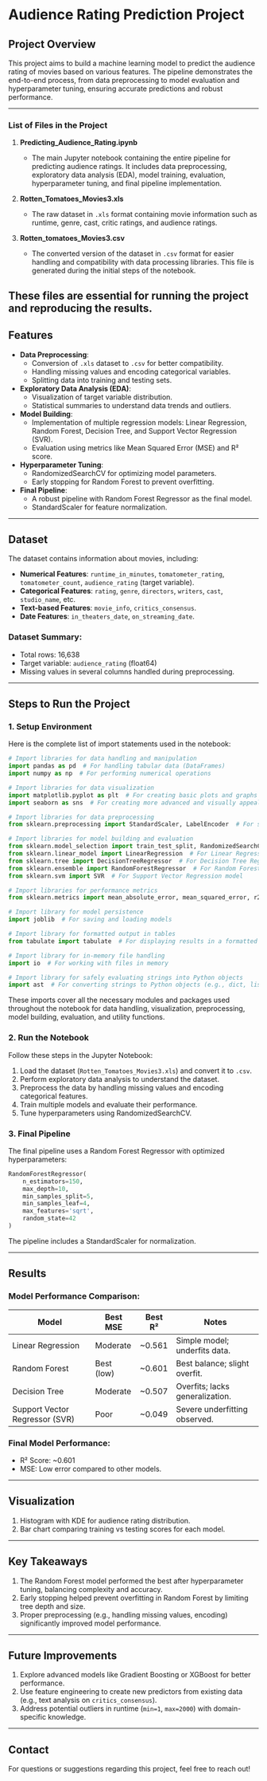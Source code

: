 # **Audience Rating Prediction Project**

## **Project Overview**
This project aims to build a machine learning model to predict the audience rating of movies based on various features. The pipeline demonstrates the end-to-end process, from data preprocessing to model evaluation and hyperparameter tuning, ensuring accurate predictions and robust performance.

---
### **List of Files in the Project**

1. **Predicting_Audience_Rating.ipynb**  
   - The main Jupyter notebook containing the entire pipeline for predicting audience ratings. It includes data preprocessing, exploratory data analysis (EDA), model training, evaluation, hyperparameter tuning, and final pipeline implementation.

2. **Rotten_Tomatoes_Movies3.xls**  
   - The raw dataset in `.xls` format containing movie information such as runtime, genre, cast, critic ratings, and audience ratings.

3. **Rotten_tomatoes_Movies3.csv**  
   - The converted version of the dataset in `.csv` format for easier handling and compatibility with data processing libraries. This file is generated during the initial steps of the notebook.

These files are essential for running the project and reproducing the results.
---

## **Features**
- **Data Preprocessing**:
  - Conversion of `.xls` dataset to `.csv` for better compatibility.
  - Handling missing values and encoding categorical variables.
  - Splitting data into training and testing sets.
- **Exploratory Data Analysis (EDA)**:
  - Visualization of target variable distribution.
  - Statistical summaries to understand data trends and outliers.
- **Model Building**:
  - Implementation of multiple regression models: Linear Regression, Random Forest, Decision Tree, and Support Vector Regression (SVR).
  - Evaluation using metrics like Mean Squared Error (MSE) and R² score.
- **Hyperparameter Tuning**:
  - RandomizedSearchCV for optimizing model parameters.
  - Early stopping for Random Forest to prevent overfitting.
- **Final Pipeline**:
  - A robust pipeline with Random Forest Regressor as the final model.
  - StandardScaler for feature normalization.

---

## **Dataset**
The dataset contains information about movies, including:
- **Numerical Features**: `runtime_in_minutes`, `tomatometer_rating`, `tomatometer_count`, `audience_rating` (target variable).
- **Categorical Features**: `rating`, `genre`, `directors`, `writers`, `cast`, `studio_name`, etc.
- **Text-based Features**: `movie_info`, `critics_consensus`.
- **Date Features**: `in_theaters_date`, `on_streaming_date`.

### Dataset Summary:
- Total rows: 16,638
- Target variable: `audience_rating` (float64)
- Missing values in several columns handled during preprocessing.

---

## **Steps to Run the Project**

### 1. **Setup Environment**

Here is the complete list of import statements used in the notebook:

```python
# Import libraries for data handling and manipulation
import pandas as pd  # For handling tabular data (DataFrames)
import numpy as np  # For performing numerical operations

# Import libraries for data visualization
import matplotlib.pyplot as plt  # For creating basic plots and graphs
import seaborn as sns  # For creating more advanced and visually appealing plots

# Import libraries for data preprocessing
from sklearn.preprocessing import StandardScaler, LabelEncoder  # For scaling data and encoding labels

# Import libraries for model building and evaluation
from sklearn.model_selection import train_test_split, RandomizedSearchCV, cross_val_score  # For splitting data and hyperparameter tuning
from sklearn.linear_model import LinearRegression  # For Linear Regression model
from sklearn.tree import DecisionTreeRegressor  # For Decision Tree Regression model
from sklearn.ensemble import RandomForestRegressor  # For Random Forest Regression model
from sklearn.svm import SVR  # For Support Vector Regression model

# Import libraries for performance metrics
from sklearn.metrics import mean_absolute_error, mean_squared_error, r2_score  # For evaluating model performance

# Import library for model persistence
import joblib  # For saving and loading models

# Import library for formatted output in tables
from tabulate import tabulate  # For displaying results in a formatted table

# Import library for in-memory file handling
import io  # For working with files in memory

# Import library for safely evaluating strings into Python objects
import ast  # For converting strings to Python objects (e.g., dict, list) safely
```

These imports cover all the necessary modules and packages used throughout the notebook for data handling, visualization, preprocessing, model building, evaluation, and utility functions.

### 2. **Run the Notebook**
Follow these steps in the Jupyter Notebook:
1. Load the dataset (`Rotten_Tomatoes_Movies3.xls`) and convert it to `.csv`.
2. Perform exploratory data analysis to understand the dataset.
3. Preprocess the data by handling missing values and encoding categorical features.
4. Train multiple models and evaluate their performance.
5. Tune hyperparameters using RandomizedSearchCV.

### 3. **Final Pipeline**
The final pipeline uses a Random Forest Regressor with optimized hyperparameters:
```python
RandomForestRegressor(
    n_estimators=150,
    max_depth=10,
    min_samples_split=5,
    min_samples_leaf=4,
    max_features='sqrt',
    random_state=42
)
```
The pipeline includes a StandardScaler for normalization.

---

## **Results**

### Model Performance Comparison:
| Model                  | Best MSE     | Best R²   | Notes                          |
|------------------------|--------------|-----------|--------------------------------|
| Linear Regression      | Moderate     | ~0.561    | Simple model; underfits data. |
| Random Forest          | Best (low)   | ~0.601    | Best balance; slight overfit. |
| Decision Tree          | Moderate     | ~0.507    | Overfits; lacks generalization. |
| Support Vector Regressor (SVR) | Poor        | ~0.049    | Severe underfitting observed. |

### Final Model Performance:
- R² Score: ~0.601
- MSE: Low error compared to other models.

---

## **Visualization**
1. Histogram with KDE for audience rating distribution.
2. Bar chart comparing training vs testing scores for each model.

---

## **Key Takeaways**
1. The Random Forest model performed the best after hyperparameter tuning, balancing complexity and accuracy.
2. Early stopping helped prevent overfitting in Random Forest by limiting tree depth and size.
3. Proper preprocessing (e.g., handling missing values, encoding) significantly improved model performance.

---

## **Future Improvements**
1. Explore advanced models like Gradient Boosting or XGBoost for better performance.
2. Use feature engineering to create new predictors from existing data (e.g., text analysis on `critics_consensus`).
3. Address potential outliers in runtime (`min=1`, `max=2000`) with domain-specific knowledge.

---

## **Contact**
For questions or suggestions regarding this project, feel free to reach out!

